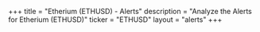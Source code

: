 +++
title = "Etherium (ETHUSD) - Alerts"
description = "Analyze the Alerts for Etherium (ETHUSD)"
ticker = "ETHUSD"
layout = "alerts"
+++

